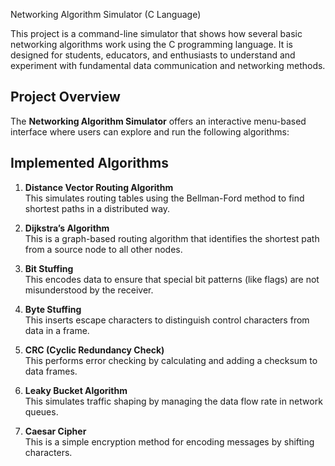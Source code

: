 Networking Algorithm Simulator (C Language)

This project is a command-line simulator that shows how several basic networking algorithms work using the C programming language. It is designed for students, educators, and enthusiasts to understand and experiment with fundamental data communication and networking methods.



## Project Overview

The **Networking Algorithm Simulator** offers an interactive menu-based interface where users can explore and run the following algorithms:

## Implemented Algorithms

1. **Distance Vector Routing Algorithm**  
   This simulates routing tables using the Bellman-Ford method to find shortest paths in a distributed way.

2. **Dijkstra’s Algorithm**  
   This is a graph-based routing algorithm that identifies the shortest path from a source node to all other nodes.

3. **Bit Stuffing**  
   This encodes data to ensure that special bit patterns (like flags) are not misunderstood by the receiver.

4. **Byte Stuffing**  
   This inserts escape characters to distinguish control characters from data in a frame.

5. **CRC (Cyclic Redundancy Check)**  
   This performs error checking by calculating and adding a checksum to data frames.

6. **Leaky Bucket Algorithm**  
   This simulates traffic shaping by managing the data flow rate in network queues.

7. **Caesar Cipher**  
   This is a simple encryption method for encoding messages by shifting characters.
